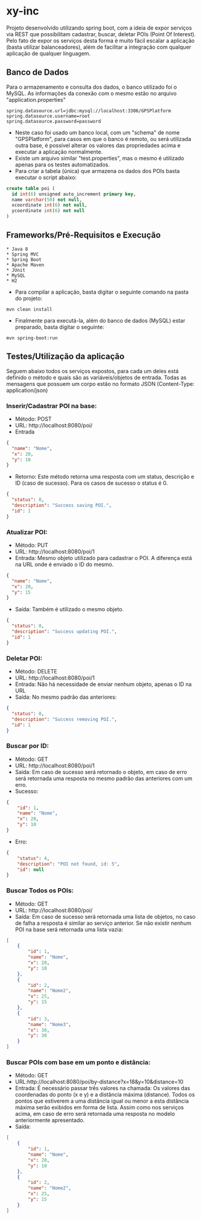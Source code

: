 # xy-inc
Projeto desenvolvido utilizando spring boot, com a ideia de expor serviços via REST que possibilitam cadastrar, buscar, deletar POIs (Point Of Interest).
Pelo fato de expor os serviços desta forma é muito fácil escalar a aplicação (basta utilizar balanceadores), além de facilitar a integração com qualquer aplicação de qualquer linguagem.

## Banco de Dados
Para o armazenamento e consulta dos dados, o banco utilizado foi o MySQL.
As informações da conexão com o mesmo estão no arquivo "application.properties"
```
spring.datasource.url=jdbc:mysql://localhost:3306/GPSPlatform
spring.datasource.username=root
spring.datasource.password=password
```
* Neste caso foi usado um banco local, com um "schema" de nome "GPSPlatform", para casos em que o banco é remoto, ou será utilizada outra base, é possível alterar os valores das propriedades acima e executar a aplicação normalmente.
* Existe um arquivo similar "test.properties", mas o mesmo é utilizado apenas para os testes automatizados.
* Para criar a tabela (única) que armazena os dados dos POIs basta executar o script abaixo:
```sql
create table poi (
  id int(6) unsigned auto_increment primary key,
  name varchar(50) not null,
  xcoordinate int(6) not null,
  ycoordinate int(6) not null
)
```
## Frameworks/Pré-Requisitos e Execução
```
* Java 8
* Spring MVC
* Spring Boot
* Apache Maven
* JUnit
* MySQL
* H2
```
* Para compilar a aplicação, basta digitar o seguinte comando na pasta do projeto:
```
mvn clean install
```
* Finalmente para executá-la, além do banco de dados (MySQL) estar preparado, basta digitar o seguinte:
```
mvn spring-boot:run
```
## Testes/Utilização da aplicação
Seguem abaixo todos os serviços expostos, para cada um deles está definido o método e quais são as variáveis/objetos de entrada.
Todas as mensagens que possuem um corpo estão no formato JSON (Content-Type: application/json)

### Inserir/Cadastrar POI na base:
* Método: POST
* URL: http://localhost:8080/poi/
* Entrada
```json
{
  "name": "Nome",
  "x": 20,
  "y": 10
}
```
* Retorno: Este método retorna uma resposta com um status, descrição e ID (caso de sucesso). Para os casos de sucesso o status é 0.
```json
{
  "status": 0,
  "description": "Success saving POI.",
  "id": 1
}
```

### Atualizar POI:
* Método: PUT
* URL: http://localhost:8080/poi/1
* Entrada: Mesmo objeto utilizado para cadastrar o POI. A diferença está na URL onde é enviado o ID do mesmo.
```json
{
  "name": "Nome",
  "x": 20,
  "y": 15
}
```
* Saída: Também é utilizado o mesmo objeto.
```json
{
  "status": 0,
  "description": "Success updating POI.",
  "id": 1
}
```

### Deletar POI:
* Método: DELETE
* URL: http://localhost:8080/poi/1
* Entrada: Não há necessidade de enviar nenhum objeto, apenas o ID na URL
* Saída: No mesmo padrão das anteriores:
```json
{
  "status": 0,
  "description": "Success removing POI.",
  "id": 1
}
```

### Buscar por ID:
* Método: GET
* URL: http://localhost:8080/poi/1
* Saída: Em caso de sucesso será retornado o objeto, em caso de erro será retornada uma resposta no mesmo padrão das anteriores com um erro.
* Sucesso:
```json
{
    "id": 1,
    "name": "Nome",
    "x": 20,
    "y": 10
}
```
* Erro:
```json
{
    "status": 4,
    "description": "POI not found, id: 5",
    "id": null
}
```

### Buscar Todos os POIs:
* Método: GET
* URL: http://localhost:8080/poi/
* Saída: Em caso de sucesso será retornada uma lista de objetos, no caso de falha a resposta é similar ao serviço anterior. Se não existir nenhum POI na base será retornada uma lista vazia:
```json
[
    {
        "id": 1,
        "name": "Nome",
        "x": 20,
        "y": 10
    },
    {
        "id": 2,
        "name": "Nome2",
        "x": 25,
        "y": 15
    },
    {
        "id": 3,
        "name": "Nome3",
        "x": 30,
        "y": 30
    }
]
```

### Buscar POIs com base em um ponto e distância:
* Método: GET
* URL:http://localhost:8080/poi/by-distance?x=18&y=10&distance=10
* Entrada: É necessário passar três valores na chamada: Os valores das coordenadas do ponto (x e y) e a distância máxima (distance). Todos os pontos que estiverem a uma distância igual ou menor a esta distância máxima serão exibidos em forma de lista. Assim como nos serviços acima, em caso de erro será retornada uma resposta no modelo anteriormente apresentado.
* Saída:
```json
[
    {
        "id": 1,
        "name": "Nome",
        "x": 20,
        "y": 10
    },
    {
        "id": 2,
        "name": "Nome2",
        "x": 25,
        "y": 15
    }
]
```
